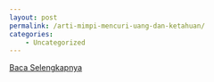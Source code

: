 ```yaml
---
layout: post
permalink: /arti-mimpi-mencuri-uang-dan-ketahuan/
categories:
    - Uncategorized
---
```


[Baca Selengkapnya](/03)